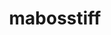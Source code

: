 ---
id: 943
title: mabosstiff
types: [dark]
image: https://raw.githubusercontent.com/PokeAPI/sprites/master/sprites/pokemon/943.png
---